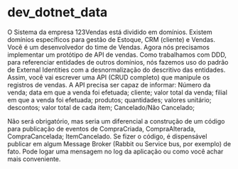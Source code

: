# dev_dotnet_data

O Sistema da empresa 123Vendas está dividido em domínios. Existem domínios específicos
para gestão de Estoque, CRM (cliente) e Vendas. Você é um desenvolvedor do time de
Vendas. Agora nós precisamos implementar um protótipo de API de vendas. Como
trabalhamos com DDD, para referenciar entidades de outros domínios, nós fazemos uso do
padrão de External Identities com a desnormalização do descritivo das entidades.
Assim, você vai escrever uma API (CRUD completo) que manipule os registros de vendas. A
API precisa ser capaz de informar:
Número da venda;
 data em que a venda foi efetuada; 
 cliente; valor total da venda; 
 filial em que a venda foi efetuada;
 produtos; 
 quantidades;
 valores unitário; 
 descontos; 
 valor total de cada item;
 Cancelado/Não Cancelado;
 
Não será obrigatório, mas seria um diferencial a construção de um código para publicação de
eventos de CompraCriada, CompraAlterada, CompraCancelada; ItemCancelado. Se fizer o
código, é dispensável publicar em algum Message Broker (Rabbit ou Service bus, por
exemplo) de fato. Pode logar uma mensagem no log da aplicação ou como você achar mais
conveniente.

